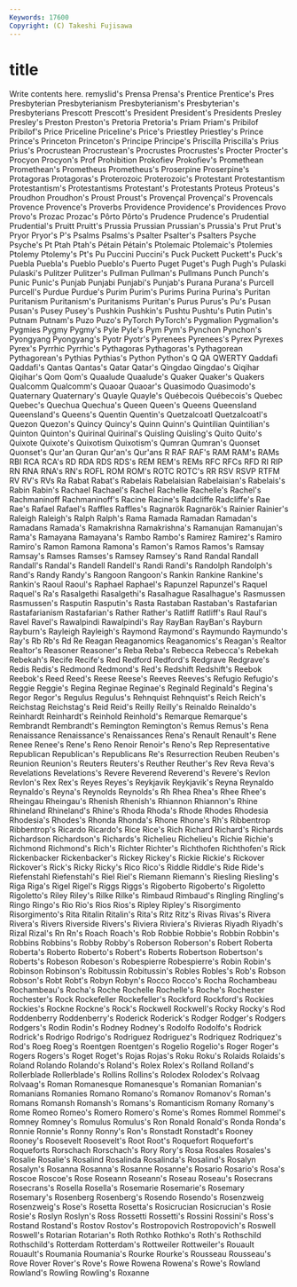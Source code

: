 ```yaml
---
Keywords: 17600 
Copyright: (C) Takeshi Fujisawa
---
```


# title

Write contents here.
remyslid's Prensa Prensa's Prentice Prentice's Pres Presbyterian Presbyterianism
Presbyterianism's Presbyterian's Presbyterians Prescott Prescott's President President's Presidents Presley Presley's
Preston Preston's Pretoria Pretoria's Priam Priam's Pribilof Pribilof's Price Priceline
Priceline's Price's Priestley Priestley's Prince Prince's Princeton Princeton's Principe Principe's
Priscilla Priscilla's Prius Prius's Procrustean Procrustean's Procrustes Procrustes's Procter Procter's
Procyon Procyon's Prof Prohibition Prokofiev Prokofiev's Promethean Promethean's Prometheus Prometheus's
Proserpine Proserpine's Protagoras Protagoras's Proterozoic Proterozoic's Protestant Protestantism Protestantism's Protestantisms
Protestant's Protestants Proteus Proteus's Proudhon Proudhon's Proust Proust's Provençal Provençal's
Provencals Provence Provence's Proverbs Providence Providence's Providences Provo Provo's Prozac
Prozac's Pôrto Pôrto's Prudence Prudence's Prudential Prudential's Pruitt Pruitt's Prussia
Prussian Prussian's Prussia's Prut Prut's Pryor Pryor's P's Psalms Psalms's
Psalter Psalter's Psalters Psyche Psyche's Pt Ptah Ptah's Pétain Pétain's
Ptolemaic Ptolemaic's Ptolemies Ptolemy Ptolemy's Pt's Pu Puccini Puccini's Puck
Puckett Puckett's Puck's Puebla Puebla's Pueblo Pueblo's Puerto Puget Puget's
Pugh Pugh's Pulaski Pulaski's Pulitzer Pulitzer's Pullman Pullman's Pullmans Punch
Punch's Punic Punic's Punjab Punjabi Punjabi's Punjab's Purana Purana's Purcell
Purcell's Purdue Purdue's Purim Purim's Purims Purina Purina's Puritan Puritanism
Puritanism's Puritanisms Puritan's Purus Purus's Pu's Pusan Pusan's Pusey Pusey's
Pushkin Pushkin's Pushtu Pushtu's Putin Putin's Putnam Putnam's Puzo Puzo's
PyTorch PyTorch's Pygmalion Pygmalion's Pygmies Pygmy Pygmy's Pyle Pyle's Pym
Pym's Pynchon Pynchon's Pyongyang Pyongyang's Pyotr Pyotr's Pyrenees Pyrenees's Pyrex
Pyrexes Pyrex's Pyrrhic Pyrrhic's Pythagoras Pythagoras's Pythagorean Pythagorean's Pythias Pythias's
Python Python's Q QA QWERTY Qaddafi Qaddafi's Qantas Qantas's Qatar
Qatar's Qingdao Qingdao's Qiqihar Qiqihar's Qom Qom's Quaalude Quaalude's Quaker
Quaker's Quakers Qualcomm Qualcomm's Quaoar Quaoar's Quasimodo Quasimodo's Quaternary Quaternary's
Quayle Quayle's Québecois Québecois's Quebec Quebec's Quechua Quechua's Queen Queen's
Queens Queensland Queensland's Queens's Quentin Quentin's Quetzalcoatl Quetzalcoatl's Quezon Quezon's
Quincy Quincy's Quinn Quinn's Quintilian Quintilian's Quinton Quinton's Quirinal Quirinal's
Quisling Quisling's Quito Quito's Quixote Quixote's Quixotism Quixotism's Qumran Qumran's
Quonset Quonset's Qur'an Quran Qur'an's Qur'ans R RAF RAF's RAM
RAM's RAMs RBI RCA RCA's RD RDA RDS RDS's REM
REM's REMs RFC RFCs RFD RI RIP RN RNA RNA's
RN's ROFL ROM ROM's ROTC ROTC's RR RSV RSVP RTFM
RV RV's RVs Ra Rabat Rabat's Rabelais Rabelaisian Rabelaisian's Rabelais's
Rabin Rabin's Rachael Rachael's Rachel Rachelle Rachelle's Rachel's Rachmaninoff Rachmaninoff's
Racine Racine's Radcliffe Radcliffe's Rae Rae's Rafael Rafael's Raffles Raffles's
Ragnarök Ragnarök's Rainier Rainier's Raleigh Raleigh's Ralph Ralph's Rama Ramada
Ramadan Ramadan's Ramadans Ramada's Ramakrishna Ramakrishna's Ramanujan Ramanujan's Rama's Ramayana
Ramayana's Rambo Rambo's Ramirez Ramirez's Ramiro Ramiro's Ramon Ramona Ramona's
Ramon's Ramos Ramos's Ramsay Ramsay's Ramses Ramses's Ramsey Ramsey's Rand
Randal Randall Randall's Randal's Randell Randell's Randi Randi's Randolph Randolph's
Rand's Randy Randy's Rangoon Rangoon's Rankin Rankine Rankine's Rankin's Raoul
Raoul's Raphael Raphael's Rapunzel Rapunzel's Raquel Raquel's Ra's Rasalgethi Rasalgethi's
Rasalhague Rasalhague's Rasmussen Rasmussen's Rasputin Rasputin's Rasta Rastaban Rastaban's Rastafarian
Rastafarianism Rastafarian's Rather Rather's Ratliff Ratliff's Raul Raul's Ravel Ravel's
Rawalpindi Rawalpindi's Ray RayBan RayBan's Rayburn Rayburn's Rayleigh Rayleigh's Raymond
Raymond's Raymundo Raymundo's Ray's Rb Rb's Rd Re Reagan Reaganomics
Reaganomics's Reagan's Realtor Realtor's Reasoner Reasoner's Reba Reba's Rebecca Rebecca's
Rebekah Rebekah's Recife Recife's Red Redford Redford's Redgrave Redgrave's Redis
Redis's Redmond Redmond's Red's Redshift Redshift's Reebok Reebok's Reed Reed's
Reese Reese's Reeves Reeves's Refugio Refugio's Reggie Reggie's Regina Reginae
Reginae's Reginald Reginald's Regina's Regor Regor's Regulus Regulus's Rehnquist Rehnquist's
Reich Reich's Reichstag Reichstag's Reid Reid's Reilly Reilly's Reinaldo Reinaldo's
Reinhardt Reinhardt's Reinhold Reinhold's Remarque Remarque's Rembrandt Rembrandt's Remington Remington's
Remus Remus's Rena Renaissance Renaissance's Renaissances Rena's Renault Renault's Rene
Renee Renee's Rene's Reno Renoir Renoir's Reno's Rep Representative Republican
Republican's Republicans Re's Resurrection Reuben Reuben's Reunion Reunion's Reuters Reuters's
Reuther Reuther's Rev Reva Reva's Revelations Revelations's Revere Reverend Reverend's
Revere's Revlon Revlon's Rex Rex's Reyes Reyes's Reykjavik Reykjavik's Reyna
Reynaldo Reynaldo's Reyna's Reynolds Reynolds's Rh Rhea Rhea's Rhee Rhee's
Rheingau Rheingau's Rhenish Rhenish's Rhiannon Rhiannon's Rhine Rhineland Rhineland's Rhine's
Rhoda Rhoda's Rhode Rhodes Rhodesia Rhodesia's Rhodes's Rhonda Rhonda's Rhone
Rhone's Rh's Ribbentrop Ribbentrop's Ricardo Ricardo's Rice Rice's Rich Richard
Richard's Richards Richardson Richardson's Richards's Richelieu Richelieu's Richie Richie's Richmond
Richmond's Rich's Richter Richter's Richthofen Richthofen's Rick Rickenbacker Rickenbacker's Rickey
Rickey's Rickie Rickie's Rickover Rickover's Rick's Ricky Ricky's Rico Rico's
Riddle Riddle's Ride Ride's Riefenstahl Riefenstahl's Riel Riel's Riemann Riemann's
Riesling Riesling's Riga Riga's Rigel Rigel's Riggs Riggs's Rigoberto Rigoberto's
Rigoletto Rigoletto's Riley Riley's Rilke Rilke's Rimbaud Rimbaud's Ringling Ringling's
Ringo Ringo's Rio Rio's Rios Rios's Ripley Ripley's Risorgimento Risorgimento's
Rita Ritalin Ritalin's Rita's Ritz Ritz's Rivas Rivas's Rivera Rivera's
Rivers Riverside Rivers's Riviera Riviera's Rivieras Riyadh Riyadh's Rizal Rizal's
Rn Rn's Roach Roach's Rob Robbie Robbie's Robbin Robbin's Robbins
Robbins's Robby Robby's Roberson Roberson's Robert Roberta Roberta's Roberto Roberto's
Robert's Roberts Robertson Robertson's Roberts's Robeson Robeson's Robespierre Robespierre's Robin
Robin's Robinson Robinson's Robitussin Robitussin's Robles Robles's Rob's Robson Robson's
Robt Robt's Robyn Robyn's Rocco Rocco's Rocha Rochambeau Rochambeau's Rocha's
Roche Rochelle Rochelle's Roche's Rochester Rochester's Rock Rockefeller Rockefeller's Rockford
Rockford's Rockies Rockies's Rockne Rockne's Rock's Rockwell Rockwell's Rocky Rocky's
Rod Roddenberry Roddenberry's Roderick Roderick's Rodger Rodger's Rodgers Rodgers's Rodin
Rodin's Rodney Rodney's Rodolfo Rodolfo's Rodrick Rodrick's Rodrigo Rodrigo's Rodriguez
Rodriguez's Rodriquez Rodriquez's Rod's Roeg Roeg's Roentgen Roentgen's Rogelio Rogelio's
Roger Roger's Rogers Rogers's Roget Roget's Rojas Rojas's Roku Roku's
Rolaids Rolaids's Roland Rolando Rolando's Roland's Rolex Rolex's Rolland Rolland's
Rollerblade Rollerblade's Rollins Rollins's Rolodex Rolodex's Rolvaag Rolvaag's Roman Romanesque
Romanesque's Romanian Romanian's Romanians Romanies Romano Romano's Romanov Romanov's Roman's
Romans Romansh Romansh's Romans's Romanticism Romany Romany's Rome Romeo Romeo's
Romero Romero's Rome's Romes Rommel Rommel's Romney Romney's Romulus Romulus's
Ron Ronald Ronald's Ronda Ronda's Ronnie Ronnie's Ronny Ronny's Ron's
Ronstadt Ronstadt's Rooney Rooney's Roosevelt Roosevelt's Root Root's Roquefort Roquefort's
Roqueforts Rorschach Rorschach's Rory Rory's Rosa Rosales Rosales's Rosalie Rosalie's
Rosalind Rosalinda Rosalinda's Rosalind's Rosalyn Rosalyn's Rosanna Rosanna's Rosanne Rosanne's
Rosario Rosario's Rosa's Roscoe Roscoe's Rose Roseann Roseann's Roseau Roseau's
Rosecrans Rosecrans's Rosella Rosella's Rosemarie Rosemarie's Rosemary Rosemary's Rosenberg Rosenberg's
Rosendo Rosendo's Rosenzweig Rosenzweig's Rose's Rosetta Rosetta's Rosicrucian Rosicrucian's Rosie
Rosie's Roslyn Roslyn's Ross Rossetti Rossetti's Rossini Rossini's Ross's Rostand
Rostand's Rostov Rostov's Rostropovich Rostropovich's Roswell Roswell's Rotarian Rotarian's Roth
Rothko Rothko's Roth's Rothschild Rothschild's Rotterdam Rotterdam's Rottweiler Rottweiler's Rouault
Rouault's Roumania Roumania's Rourke Rourke's Rousseau Rousseau's Rove Rover Rover's
Rove's Rowe Rowena Rowena's Rowe's Rowland Rowland's Rowling Rowling's Roxanne
